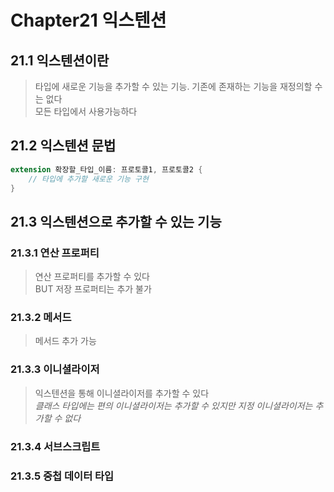 # Chapter21 익스텐션

## 21.1 익스텐션이란

> 타입에 새로운 기능을 추가할 수 있는 기능. 기존에 존재하는 기능을 재정의할 수는 없다  
> 모든 타입에서 사용가능하다  

## 21.2 익스텐션 문법

~~~ swift
extension 확장할_타입_이름: 프로토콜1, 프로토콜2 {
    // 타입에 추가할 새로운 기능 구현
}
~~~

## 21.3 익스텐션으로 추가할 수 있는 기능

### 21.3.1 연산 프로퍼티

> 연산 프로퍼티를 추가할 수 있다  
> BUT 저장 프로퍼티는 추가 불가  

### 21.3.2 메서드

> 메서드 추가 가능

### 21.3.3 이니셜라이저

> 익스텐션을 통해 이니셜라이저를 추가할 수 있다  
> *클래스 타입에는 편의 이니셜라이저는 추가할 수 있지만 지정 이니셜라이저는 추가할 수 없다*  


### 21.3.4 서브스크립트 

### 21.3.5 중첩 데이터 타입

